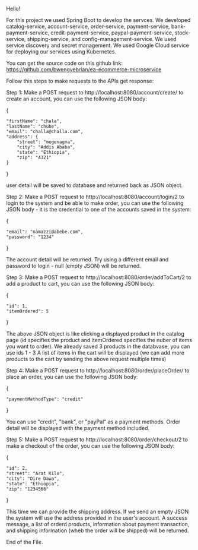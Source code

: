 
Hello!

For this project we used Spring Boot to develop the servces. We developed catalog-service, account-service, order-service, payment-service, bank-payment-service, credit-payment-service, paypal-payment-service, stock-service, shipping-service, and config-management-service.
We used service discovery and secret management.
We used Google Cloud service for deploying our services using Kubernetes.

You can get the source code on this github link: https://github.com/bwengyebrian/ea-ecommerce-microservice

Follow this steps to make requests to the APIs get response:


Step 1: Make a POST request to http://localhost:8080/account/create/ to create an account, you can use the following JSON  body:

{

	"firstName": "chala",
	"lastName": "chube",
	"email": "challa@challa.com",
	"address": {
		"street": "megenagna",
		"city": "Addis Ababa",
		"state": "Ethiopia",
		"zip": "4321"
	}

}

user detail will be saved to database and returned back as JSON object.


Step 2: Make a POST request to http://localhost:8080/account/login/2 to login to the system and be able to make order, you can use the following JSON body - it is 
the credential to one of the accounts saved in the system:

{

	"email": "namazzi@abebe.com",
	"password": "1234"
}


The account detail will be returned. Try using a different email and password to login - null (empty JSON) will be returned.


Step 3: Make a POST request to http://localhost:8080/order/addToCart/2 to add a product to cart, you can use the following JSON  body:

{

    "id": 1,
    "itemOrdered": 5
}

The above JSON object is like clicking a displayed product in the catalog page (id specifies the product and itemOrdered specifies the nuber of items you want to order).
We already saved 3 products in the databvase, you can use ids 1 - 3
A list of items in the cart will be displayed (we can add more products to the cart by sending the above request multiple times)

Step 4: Make a POST request to http://localhost:8080/order/placeOrder/ to place an order, you can use the following JSON  body:

{

    "paymentMethodType": "credit"
  
}

You can use "credit", "bank", or "payPal" as a payment methods.
Order detail will be displayed with the payment method included.

Step 5: Make a POST request to http://localhost:8080/order/checkout/2 to make a checkout of the order, you can use the following JSON  body:

{

	"id": 2,
	"street": "Arat Kilo",
	"city": "Dire Dawa",
	"state": "Ethiopia",
	"zip": "1234566"
}

This time we can provide the shipping address. If we send an empty JSON the system will use the address provided in the user's account.
A success message, a list of orderd products, information about payment transaction, and shipping information (wheb the order will be shipped) will be returned.  

End of the File.
